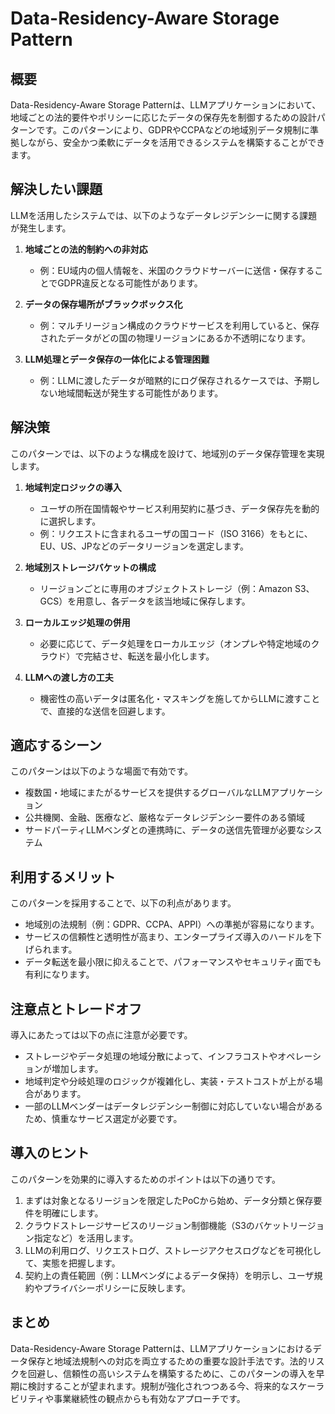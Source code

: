 # Data-Residency-Aware Storage Pattern

## 概要

Data-Residency-Aware Storage Patternは、LLMアプリケーションにおいて、地域ごとの法的要件やポリシーに応じたデータの保存先を制御するための設計パターンです。このパターンにより、GDPRやCCPAなどの地域別データ規制に準拠しながら、安全かつ柔軟にデータを活用できるシステムを構築することができます。

## 解決したい課題

LLMを活用したシステムでは、以下のようなデータレジデンシーに関する課題が発生します。

1. **地域ごとの法的制約への非対応**
   - 例：EU域内の個人情報を、米国のクラウドサーバーに送信・保存することでGDPR違反となる可能性があります。

2. **データの保存場所がブラックボックス化**
   - 例：マルチリージョン構成のクラウドサービスを利用していると、保存されたデータがどの国の物理リージョンにあるか不透明になります。

3. **LLM処理とデータ保存の一体化による管理困難**
   - 例：LLMに渡したデータが暗黙的にログ保存されるケースでは、予期しない地域間転送が発生する可能性があります。

## 解決策

このパターンでは、以下のような構成を設けて、地域別のデータ保存管理を実現します。

1. **地域判定ロジックの導入**
   - ユーザの所在国情報やサービス利用契約に基づき、データ保存先を動的に選択します。
   - 例：リクエストに含まれるユーザの国コード（ISO 3166）をもとに、EU、US、JPなどのデータリージョンを選定します。

2. **地域別ストレージバケットの構成**
   - リージョンごとに専用のオブジェクトストレージ（例：Amazon S3、GCS）を用意し、各データを該当地域に保存します。

3. **ローカルエッジ処理の併用**
   - 必要に応じて、データ処理をローカルエッジ（オンプレや特定地域のクラウド）で完結させ、転送を最小化します。

4. **LLMへの渡し方の工夫**
   - 機密性の高いデータは匿名化・マスキングを施してからLLMに渡すことで、直接的な送信を回避します。

## 適応するシーン

このパターンは以下のような場面で有効です。

- 複数国・地域にまたがるサービスを提供するグローバルなLLMアプリケーション
- 公共機関、金融、医療など、厳格なデータレジデンシー要件のある領域
- サードパーティLLMベンダとの連携時に、データの送信先管理が必要なシステム

## 利用するメリット

このパターンを採用することで、以下の利点があります。

- 地域別の法規制（例：GDPR、CCPA、APPI）への準拠が容易になります。
- サービスの信頼性と透明性が高まり、エンタープライズ導入のハードルを下げられます。
- データ転送を最小限に抑えることで、パフォーマンスやセキュリティ面でも有利になります。

## 注意点とトレードオフ

導入にあたっては以下の点に注意が必要です。

- ストレージやデータ処理の地域分散によって、インフラコストやオペレーションが増加します。
- 地域判定や分岐処理のロジックが複雑化し、実装・テストコストが上がる場合があります。
- 一部のLLMベンダーはデータレジデンシー制御に対応していない場合があるため、慎重なサービス選定が必要です。

## 導入のヒント

このパターンを効果的に導入するためのポイントは以下の通りです。

1. まずは対象となるリージョンを限定したPoCから始め、データ分類と保存要件を明確にします。
2. クラウドストレージサービスのリージョン制御機能（S3のバケットリージョン指定など）を活用します。
3. LLMの利用ログ、リクエストログ、ストレージアクセスログなどを可視化して、実態を把握します。
4. 契約上の責任範囲（例：LLMベンダによるデータ保持）を明示し、ユーザ規約やプライバシーポリシーに反映します。

## まとめ

Data-Residency-Aware Storage Patternは、LLMアプリケーションにおけるデータ保存と地域法規制への対応を両立するための重要な設計手法です。法的リスクを回避し、信頼性の高いシステムを構築するために、このパターンの導入を早期に検討することが望まれます。規制が強化されつつある今、将来的なスケーラビリティや事業継続性の観点からも有効なアプローチです。
